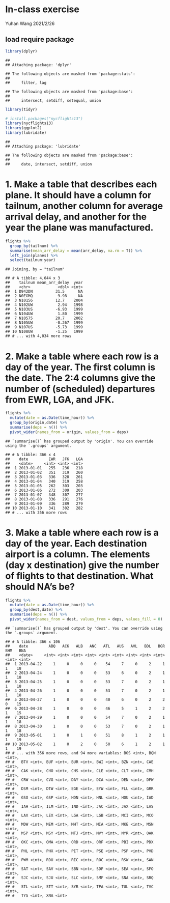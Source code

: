 In-class exercise
================
Yuhan Wang
2021/2/26

## load require package

``` r
library(dplyr)
```

    ## 
    ## Attaching package: 'dplyr'

    ## The following objects are masked from 'package:stats':
    ## 
    ##     filter, lag

    ## The following objects are masked from 'package:base':
    ## 
    ##     intersect, setdiff, setequal, union

``` r
library(tidyr)

# install.packages("nycflights13")
library(nycflights13)
library(ggplot2)
library(lubridate) 
```

    ## 
    ## Attaching package: 'lubridate'

    ## The following objects are masked from 'package:base':
    ## 
    ##     date, intersect, setdiff, union

# 1. Make a table that describes each plane. It should have a column for tailnum, another column for average arrival delay, and another for the year the plane was manufactured.

``` r
flights %>% 
  group_by(tailnum) %>% 
  summarise(mean_arr_delay = mean(arr_delay, na.rm = T)) %>% 
  left_join(planes) %>% 
  select(tailnum:year)
```

    ## Joining, by = "tailnum"

    ## # A tibble: 4,044 x 3
    ##    tailnum mean_arr_delay  year
    ##    <chr>            <dbl> <int>
    ##  1 D942DN          31.5      NA
    ##  2 N0EGMQ           9.98     NA
    ##  3 N10156          12.7    2004
    ##  4 N102UW           2.94   1998
    ##  5 N103US          -6.93   1999
    ##  6 N104UW           1.80   1999
    ##  7 N10575          20.7    2002
    ##  8 N105UW          -0.267  1999
    ##  9 N107US          -5.73   1999
    ## 10 N108UW          -1.25   1999
    ## # ... with 4,034 more rows

# 2. Make a table where each row is a day of the year. The first column is the date. The 2:4 columns give the number of (scheduled) departures from EWR, LGA, and JFK.

``` r
flights %>% 
  mutate(date = as.Date(time_hour)) %>% 
  group_by(origin,date) %>% 
  summarise(deps = n()) %>% 
  pivot_wider(names_from = origin, values_from = deps)
```

    ## `summarise()` has grouped output by 'origin'. You can override using the `.groups` argument.

    ## # A tibble: 366 x 4
    ##    date         EWR   JFK   LGA
    ##    <date>     <int> <int> <int>
    ##  1 2013-01-01   255   236   218
    ##  2 2013-01-02   351   319   260
    ##  3 2013-01-03   336   320   261
    ##  4 2013-01-04   340   319   258
    ##  5 2013-01-05   262   303   203
    ##  6 2013-01-06   272   309   203
    ##  7 2013-01-07   348   307   277
    ##  8 2013-01-08   336   291   276
    ##  9 2013-01-09   336   289   279
    ## 10 2013-01-10   341   302   282
    ## # ... with 356 more rows

# 3. Make a table where each row is a day of the year. Each destination airport is a column. The elements (day x destination) give the number of flights to that destination. What should NA’s be?

``` r
flights %>% 
  mutate(date = as.Date(time_hour)) %>% 
  group_by(dest,date) %>% 
  summarise(deps = n()) %>% 
  pivot_wider(names_from = dest, values_from = deps, values_fill = 0)
```

    ## `summarise()` has grouped output by 'dest'. You can override using the `.groups` argument.

    ## # A tibble: 366 x 106
    ##    date         ABQ   ACK   ALB   ANC   ATL   AUS   AVL   BDL   BGR   BHM   BNA
    ##    <date>     <int> <int> <int> <int> <int> <int> <int> <int> <int> <int> <int>
    ##  1 2013-04-22     1     0     0     0    54     7     0     2     1     1    18
    ##  2 2013-04-24     1     0     0     0    53     6     0     2     1     1    18
    ##  3 2013-04-25     1     0     0     0    53     7     0     2     1     1    18
    ##  4 2013-04-26     1     0     0     0    53     7     0     2     1     1    18
    ##  5 2013-04-27     1     0     0     0    40     6     0     2     2     0    15
    ##  6 2013-04-28     1     0     0     0    46     5     1     2     2     1    15
    ##  7 2013-04-29     1     0     0     0    54     7     0     2     1     1    18
    ##  8 2013-04-30     1     0     0     0    53     7     0     2     1     1    18
    ##  9 2013-05-01     1     0     1     0    51     8     1     2     1     1    19
    ## 10 2013-05-02     1     0     2     0    50     6     1     2     1     1    19
    ## # ... with 356 more rows, and 94 more variables: BOS <int>, BQN <int>,
    ## #   BTV <int>, BUF <int>, BUR <int>, BWI <int>, BZN <int>, CAE <int>,
    ## #   CAK <int>, CHO <int>, CHS <int>, CLE <int>, CLT <int>, CMH <int>,
    ## #   CRW <int>, CVG <int>, DAY <int>, DCA <int>, DEN <int>, DFW <int>,
    ## #   DSM <int>, DTW <int>, EGE <int>, EYW <int>, FLL <int>, GRR <int>,
    ## #   GSO <int>, GSP <int>, HDN <int>, HNL <int>, HOU <int>, IAD <int>,
    ## #   IAH <int>, ILM <int>, IND <int>, JAC <int>, JAX <int>, LAS <int>,
    ## #   LAX <int>, LEX <int>, LGA <int>, LGB <int>, MCI <int>, MCO <int>,
    ## #   MDW <int>, MEM <int>, MHT <int>, MIA <int>, MKE <int>, MSN <int>,
    ## #   MSP <int>, MSY <int>, MTJ <int>, MVY <int>, MYR <int>, OAK <int>,
    ## #   OKC <int>, OMA <int>, ORD <int>, ORF <int>, PBI <int>, PDX <int>,
    ## #   PHL <int>, PHX <int>, PIT <int>, PSE <int>, PSP <int>, PVD <int>,
    ## #   PWM <int>, RDU <int>, RIC <int>, ROC <int>, RSW <int>, SAN <int>,
    ## #   SAT <int>, SAV <int>, SBN <int>, SDF <int>, SEA <int>, SFO <int>,
    ## #   SJC <int>, SJU <int>, SLC <int>, SMF <int>, SNA <int>, SRQ <int>,
    ## #   STL <int>, STT <int>, SYR <int>, TPA <int>, TUL <int>, TVC <int>,
    ## #   TYS <int>, XNA <int>
